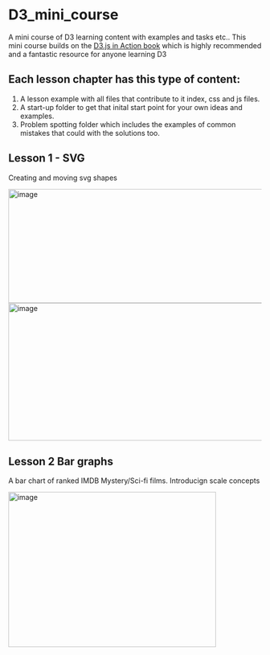 # D3_mini_course

A mini course of D3 learning content with examples and tasks etc.. This mini course builds on the [D3.js in Action book](https://www.amazon.co.uk/D3-js-Action-Anne-Marie-Dufour/dp/1633439178) which is highly recommended and a fantastic resource for anyone learning D3


## Each lesson chapter has this type of content:
1. A lesson example with all files that contribute to it index, css and js files.
2. A start-up folder to get that inital start point for your own ideas and examples. 
3. Problem spotting folder which includes the examples of common mistakes that could with the solutions too. 

## Lesson 1 - SVG <br>
Creating and moving svg shapes 

<img width="678" height="227" alt="image" src="https://github.com/user-attachments/assets/c1b2cee8-7ccc-438a-a058-6aa42516c7f8" />

<img width="700" height="274" alt="image" src="https://github.com/user-attachments/assets/3c76c58a-0142-41eb-b2ce-f687870f6721" />



## Lesson 2 Bar graphs <br> 
A bar chart of ranked IMDB Mystery/Sci-fi films. Introducign scale concepts

<img width="413" height="309" alt="image" src="https://github.com/user-attachments/assets/8a72e4e6-5983-4908-a2e5-17611847a78c" />

